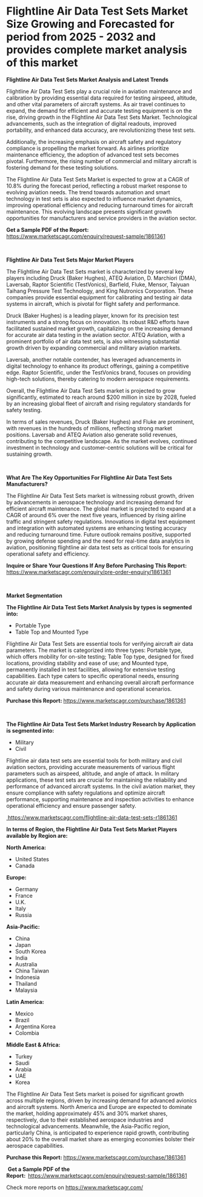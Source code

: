 <p><h1>Flightline Air Data Test Sets Market Size Growing and Forecasted for period from 2025 - 2032 and provides complete market analysis of this market</h1></p><p><strong>Flightline Air Data Test Sets Market Analysis and Latest Trends</strong></p>
<p><p>Flightline Air Data Test Sets play a crucial role in aviation maintenance and calibration by providing essential data required for testing airspeed, altitude, and other vital parameters of aircraft systems. As air travel continues to expand, the demand for efficient and accurate testing equipment is on the rise, driving growth in the Flightline Air Data Test Sets Market. Technological advancements, such as the integration of digital readouts, improved portability, and enhanced data accuracy, are revolutionizing these test sets.</p><p>Additionally, the increasing emphasis on aircraft safety and regulatory compliance is propelling the market forward. As airlines prioritize maintenance efficiency, the adoption of advanced test sets becomes pivotal. Furthermore, the rising number of commercial and military aircraft is fostering demand for these testing solutions.</p><p>The Flightline Air Data Test Sets Market is expected to grow at a CAGR of 10.8% during the forecast period, reflecting a robust market response to evolving aviation needs. The trend towards automation and smart technology in test sets is also expected to influence market dynamics, improving operational efficiency and reducing turnaround times for aircraft maintenance. This evolving landscape presents significant growth opportunities for manufacturers and service providers in the aviation sector.</p></p>
<p><strong>Get a Sample PDF of the Report:&nbsp;</strong> <a href="https://www.marketscagr.com/enquiry/request-sample/1861361?utm_campaign=3541&utm_medium=2&utm_source=Github&utm_content=ia&utm_term=12042025&utm_id=flightline-air-data-test-sets">https://www.marketscagr.com/enquiry/request-sample/1861361</a></p>
<p>&nbsp;</p>
<p><strong>Flightline Air Data Test Sets Major Market Players</strong></p>
<p><p>The Flightline Air Data Test Sets market is characterized by several key players including Druck (Baker Hughes), ATEQ Aviation, D. Marchiori (DMA), Laversab, Raptor Scientific (TestVonics), Barfield, Fluke, Mensor, Taiyuan Taihang Pressure Test Technology, and King Nutronics Corporation. These companies provide essential equipment for calibrating and testing air data systems in aircraft, which is pivotal for flight safety and performance.</p><p>Druck (Baker Hughes) is a leading player, known for its precision test instruments and a strong focus on innovation. Its robust R&D efforts have facilitated sustained market growth, capitalizing on the increasing demand for accurate air data testing in the aviation sector. ATEQ Aviation, with a prominent portfolio of air data test sets, is also witnessing substantial growth driven by expanding commercial and military aviation markets.</p><p>Laversab, another notable contender, has leveraged advancements in digital technology to enhance its product offerings, gaining a competitive edge. Raptor Scientific, under the TestVonics brand, focuses on providing high-tech solutions, thereby catering to modern aerospace requirements.</p><p>Overall, the Flightline Air Data Test Sets market is projected to grow significantly, estimated to reach around $200 million in size by 2028, fueled by an increasing global fleet of aircraft and rising regulatory standards for safety testing.</p><p>In terms of sales revenues, Druck (Baker Hughes) and Fluke are prominent, with revenues in the hundreds of millions, reflecting strong market positions. Laversab and ATEQ Aviation also generate solid revenues, contributing to the competitive landscape. As the market evolves, continued investment in technology and customer-centric solutions will be critical for sustaining growth.</p></p>
<p>&nbsp;</p>
<p><strong>What Are The Key Opportunities For Flightline Air Data Test Sets Manufacturers?</strong></p>
<p><p>The Flightline Air Data Test Sets market is witnessing robust growth, driven by advancements in aerospace technology and increasing demand for efficient aircraft maintenance. The global market is projected to expand at a CAGR of around 6% over the next five years, influenced by rising airline traffic and stringent safety regulations. Innovations in digital test equipment and integration with automated systems are enhancing testing accuracy and reducing turnaround time. Future outlook remains positive, supported by growing defense spending and the need for real-time data analytics in aviation, positioning flightline air data test sets as critical tools for ensuring operational safety and efficiency.</p></p>
<p><strong>Inquire or Share Your Questions If Any Before Purchasing This Report:</strong> <a href="https://www.marketscagr.com/enquiry/pre-order-enquiry/1861361?utm_campaign=3541&utm_medium=2&utm_source=Github&utm_content=ia&utm_term=12042025&utm_id=flightline-air-data-test-sets">https://www.marketscagr.com/enquiry/pre-order-enquiry/1861361</a></p>
<p>&nbsp;</p>
<p><strong>Market Segmentation</strong></p>
<p><strong>The Flightline Air Data Test Sets Market Analysis by types is segmented into:</strong></p>
<p><ul><li>Portable Type</li><li>Table Top and Mounted Type</li></ul></p>
<p><p>Flightline Air Data Test Sets are essential tools for verifying aircraft air data parameters. The market is categorized into three types: Portable type, which offers mobility for on-site testing; Table Top type, designed for fixed locations, providing stability and ease of use; and Mounted type, permanently installed in test facilities, allowing for extensive testing capabilities. Each type caters to specific operational needs, ensuring accurate air data measurement and enhancing overall aircraft performance and safety during various maintenance and operational scenarios.</p></p>
<p><strong>Purchase this Report:&nbsp;</strong><a href="https://www.marketscagr.com/purchase/1861361?utm_campaign=3541&utm_medium=2&utm_source=Github&utm_content=ia&utm_term=12042025&utm_id=flightline-air-data-test-sets">https://www.marketscagr.com/purchase/1861361</a></p>
<p>&nbsp;</p>
<p><strong>The Flightline Air Data Test Sets Market Industry Research by Application is segmented into:</strong></p>
<p><ul><li>Military</li><li>Civil</li></ul></p>
<p><p>Flightline air data test sets are essential tools for both military and civil aviation sectors, providing accurate measurements of various flight parameters such as airspeed, altitude, and angle of attack. In military applications, these test sets are crucial for maintaining the reliability and performance of advanced aircraft systems. In the civil aviation market, they ensure compliance with safety regulations and optimize aircraft performance, supporting maintenance and inspection activities to enhance operational efficiency and ensure passenger safety.</p></p>
<p><a href="https://www.marketscagr.com/flightline-air-data-test-sets-r1861361?utm_campaign=3541&utm_medium=2&utm_source=Github&utm_content=ia&utm_term=12042025&utm_id=flightline-air-data-test-sets">&nbsp;https://www.marketscagr.com/flightline-air-data-test-sets-r1861361</a></p>
<p><strong>In terms of Region, the Flightline Air Data Test Sets Market Players available by Region are:</strong></p>
<p>
    <p> <strong> North America: </strong>
        <ul>
            <li>United States</li>
            <li>Canada</li>
        </ul>
        </p> 
    <p> <strong> Europe: </strong>
        <ul>
            <li>Germany</li>
            <li>France</li>
            <li>U.K.</li>
            <li>Italy</li>
            <li>Russia</li>
        </ul>
        </p> 
    <p> <strong> Asia-Pacific: </strong>
        <ul>
            <li>China</li>
            <li>Japan</li>
            <li>South Korea</li>
            <li>India</li>
            <li>Australia</li>
            <li>China Taiwan</li>
            <li>Indonesia</li>
            <li>Thailand</li>
            <li>Malaysia</li>
        </ul>
        </p> 
    <p> <strong> Latin America: </strong>
        <ul>
            <li>Mexico</li>
            <li>Brazil</li>
            <li>Argentina Korea</li>
            <li>Colombia</li>
        </ul>
        </p> 
    <p> <strong> Middle East & Africa: </strong>
        <ul>
            <li>Turkey</li>
            <li>Saudi</li>
            <li>Arabia</li>
            <li>UAE</li>
            <li>Korea</li>
        </ul>
    </p>
    </p>
<p><p>The Flightline Air Data Test Sets market is poised for significant growth across multiple regions, driven by increasing demand for advanced avionics and aircraft systems. North America and Europe are expected to dominate the market, holding approximately 45% and 30% market shares, respectively, due to their established aerospace industries and technological advancements. Meanwhile, the Asia-Pacific region, particularly China, is anticipated to experience rapid growth, contributing about 20% to the overall market share as emerging economies bolster their aerospace capabilities.</p></p>
<p><strong>Purchase this Report: </strong><a href="https://www.marketscagr.com/purchase/1861361?utm_campaign=3541&utm_medium=2&utm_source=Github&utm_content=ia&utm_term=12042025&utm_id=flightline-air-data-test-sets">https://www.marketscagr.com/purchase/1861361</a></p>
<p>&nbsp;<strong>Get a Sample PDF of the Report:&nbsp;&nbsp;</strong><a href="https://www.marketscagr.com/enquiry/request-sample/1861361?utm_campaign=3541&utm_medium=2&utm_source=Github&utm_content=ia&utm_term=12042025&utm_id=flightline-air-data-test-sets">https://www.marketscagr.com/enquiry/request-sample/1861361</a></p>
<p><strong></strong></p>
<p>Check more reports on <a href="https://www.marketscagr.com/?utm_campaign=3541&utm_medium=2&utm_source=Github&utm_content=ia&utm_term=12042025&utm_id=flightline-air-data-test-sets">https://www.marketscagr.com/</a></p>
